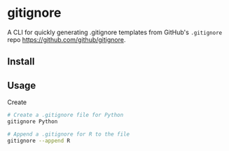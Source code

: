 # gitignore

A CLI for quickly generating .gitignore templates from GitHub's `.gitignore` repo <https://github.com/github/gitignore>.

## Install

## Usage

Create

```bash
# Create a .gitignore file for Python
gitignore Python

# Append a .gitignore for R to the file
gitignore --append R
```

